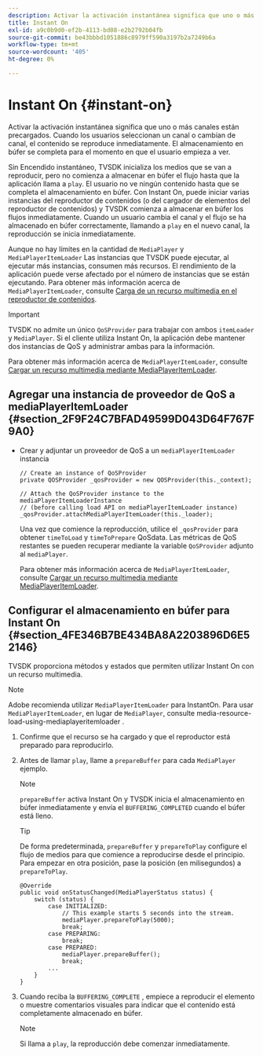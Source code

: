 ```yaml
---
description: Activar la activación instantánea significa que uno o más canales están precargados. Cuando los usuarios seleccionan un canal o cambian de canal, el contenido se reproduce inmediatamente. El almacenamiento en búfer se completa para el momento en que el usuario empieza a ver.
title: Instant On
exl-id: a9c0b9d0-ef2b-4113-bd08-e2b2792b04fb
source-git-commit: be43bbbd1051886c8979ff590a3197b2a7249b6a
workflow-type: tm+mt
source-wordcount: '405'
ht-degree: 0%

---
```


# Instant On {#instant-on}

Activar la activación instantánea significa que uno o más canales están precargados. Cuando los usuarios seleccionan un canal o cambian de canal, el contenido se reproduce inmediatamente. El almacenamiento en búfer se completa para el momento en que el usuario empieza a ver.

Sin Encendido instantáneo, TVSDK inicializa los medios que se van a reproducir, pero no comienza a almacenar en búfer el flujo hasta que la aplicación llama a `play`. El usuario no ve ningún contenido hasta que se completa el almacenamiento en búfer. Con Instant On, puede iniciar varias instancias del reproductor de contenidos (o del cargador de elementos del reproductor de contenidos) y TVSDK comienza a almacenar en búfer los flujos inmediatamente. Cuando un usuario cambia el canal y el flujo se ha almacenado en búfer correctamente, llamando a `play` en el nuevo canal, la reproducción se inicia inmediatamente.

Aunque no hay límites en la cantidad de `MediaPlayer` y `MediaPlayerItemLoader` Las instancias que TVSDK puede ejecutar, al ejecutar más instancias, consumen más recursos. El rendimiento de la aplicación puede verse afectado por el número de instancias que se están ejecutando. Para obtener más información acerca de `MediaPlayerItemLoader`, consulte [Carga de un recurso multimedia en el reproductor de contenidos](../../../tvsdk-2.7-for-android/content-playback-options/mediaplayer-initialize-for-video/t-psdk-android-2.7-media-resource-load.md).

>[!IMPORTANT]
>
>TVSDK no admite un único `QoSProvider` para trabajar con ambos `itemLoader` y `MediaPlayer`. Si el cliente utiliza Instant On, la aplicación debe mantener dos instancias de QoS y administrar ambas para la información.

Para obtener más información acerca de `MediaPlayerItemLoader`, consulte [Cargar un recurso multimedia mediante MediaPlayerItemLoader](../../../tvsdk-2.7-for-android/content-playback-options/mediaplayer-initialize-for-video/t-psdk-android-2.7-media-resource-load-using-mediaplayeritemloader.md).

## Agregar una instancia de proveedor de QoS a mediaPlayerItemLoader {#section_2F9F24C7BFAD49599D043D64F767F9A0}

* Crear y adjuntar un proveedor de QoS a un `mediaPlayerItemLoader` instancia

   ```
   // Create an instance of QoSProvider  
   private QOSProvider _qosProvider = new QOSProvider(this._context);  
   
   // Attach the QoSProvider instance to the mediaPlayerItemLoaderInstance  
   // (before calling load API on mediaPlayerItemLoader instance)  
   _qosProvider.attachMediaPlayerItemLoader(this._loader); 
   ```

   Una vez que comience la reproducción, utilice el `_qosProvider` para obtener `timeToLoad` y `timeToPrepare` QoSdata. Las métricas de QoS restantes se pueden recuperar mediante la variable `QoSProvider` adjunto al `mediaPlayer`.

   Para obtener más información acerca de `MediaPlayerItemLoader`, consulte [Cargar un recurso multimedia mediante MediaPlayerItemLoader](../../../tvsdk-2.7-for-android/content-playback-options/mediaplayer-initialize-for-video/t-psdk-android-2.7-media-resource-load-using-mediaplayeritemloader.md#use-mediaplayeritemloader).

## Configurar el almacenamiento en búfer para Instant On {#section_4FE346B7BE434BA8A2203896D6E52146}

TVSDK proporciona métodos y estados que permiten utilizar Instant On con un recurso multimedia.

>[!NOTE]
>
>Adobe recomienda utilizar `MediaPlayerItemLoader` para InstantOn. Para usar `MediaPlayerItemLoader`, en lugar de `MediaPlayer`, consulte media-resource-load-using-mediaplayeritemloader .

1. Confirme que el recurso se ha cargado y que el reproductor está preparado para reproducirlo.
1. Antes de llamar `play`, llame a `prepareBuffer` para cada `MediaPlayer` ejemplo.

   >[!NOTE]
   >
   >`prepareBuffer` activa Instant On y TVSDK inicia el almacenamiento en búfer inmediatamente y envía el `BUFFERING_COMPLETED` cuando el búfer está lleno.

   >[!TIP]
   >
   >De forma predeterminada, `prepareBuffer` y `prepareToPlay` configure el flujo de medios para que comience a reproducirse desde el principio. Para empezar en otra posición, pase la posición (en milisegundos) a `prepareToPlay`.

   ```
   @Override 
   public void onStatusChanged(MediaPlayerStatus status) { 
       switch (status) { 
           case INITIALIZED: 
               // This example starts 5 seconds into the stream. 
               mediaPlayer.prepareToPlay(5000); 
               break; 
           case PREPARING: 
               break; 
           case PREPARED: 
               mediaPlayer.prepareBuffer(); 
               break; 
           ... 
       } 
   }
   ```

1. Cuando reciba la `BUFFERING_COMPLETE` , empiece a reproducir el elemento o muestre comentarios visuales para indicar que el contenido está completamente almacenado en búfer.

   >[!NOTE]
   >
   >Si llama a `play`, la reproducción debe comenzar inmediatamente.
